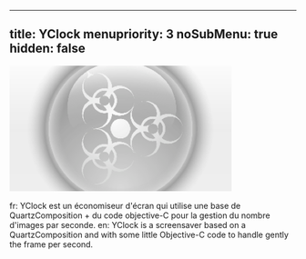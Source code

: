----- 
title: YClock
menupriority: 3
noSubMenu: true
hidden: false
-----


![Screenshot](/Scratch/img/softwares/yclock/screenshot1.png 'screenshot')

fr: YClock est un économiseur d'écran qui utilise une base de QuartzComposition + du code objective-C pour la gestion du nombre d'images par seconde.
en: YClock is a screensaver based on a QuartzComposition and with some little Objective-C code to handle gently the frame per second.
